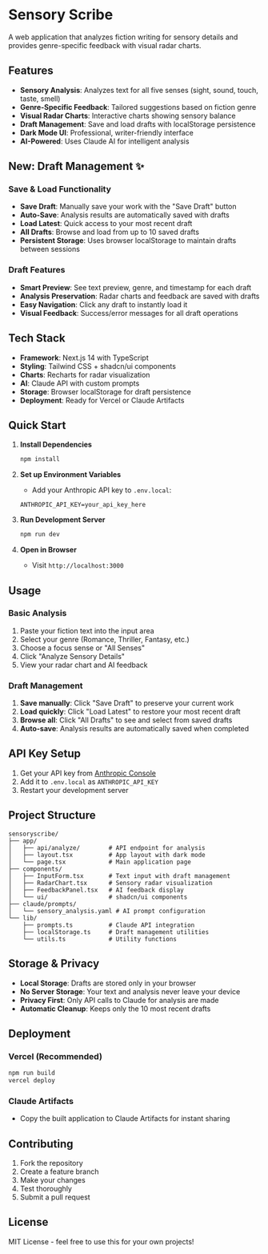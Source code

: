 # Sensory Scribe

A web application that analyzes fiction writing for sensory details and provides genre-specific feedback with visual radar charts.

## Features

- **Sensory Analysis**: Analyzes text for all five senses (sight, sound, touch, taste, smell)
- **Genre-Specific Feedback**: Tailored suggestions based on fiction genre
- **Visual Radar Charts**: Interactive charts showing sensory balance
- **Draft Management**: Save and load drafts with localStorage persistence
- **Dark Mode UI**: Professional, writer-friendly interface
- **AI-Powered**: Uses Claude AI for intelligent analysis

## New: Draft Management ✨

### Save & Load Functionality
- **Save Draft**: Manually save your work with the "Save Draft" button
- **Auto-Save**: Analysis results are automatically saved with drafts
- **Load Latest**: Quick access to your most recent draft
- **All Drafts**: Browse and load from up to 10 saved drafts
- **Persistent Storage**: Uses browser localStorage to maintain drafts between sessions

### Draft Features
- **Smart Preview**: See text preview, genre, and timestamp for each draft
- **Analysis Preservation**: Radar charts and feedback are saved with drafts
- **Easy Navigation**: Click any draft to instantly load it
- **Visual Feedback**: Success/error messages for all draft operations

## Tech Stack

- **Framework**: Next.js 14 with TypeScript
- **Styling**: Tailwind CSS + shadcn/ui components
- **Charts**: Recharts for radar visualization
- **AI**: Claude API with custom prompts
- **Storage**: Browser localStorage for draft persistence
- **Deployment**: Ready for Vercel or Claude Artifacts

## Quick Start

1. **Install Dependencies**
   ```bash
   npm install
   ```

2. **Set up Environment Variables**
   - Add your Anthropic API key to `.env.local`:
   ```
   ANTHROPIC_API_KEY=your_api_key_here
   ```

3. **Run Development Server**
   ```bash
   npm run dev
   ```

4. **Open in Browser**
   - Visit `http://localhost:3000`

## Usage

### Basic Analysis
1. Paste your fiction text into the input area
2. Select your genre (Romance, Thriller, Fantasy, etc.)
3. Choose a focus sense or "All Senses"
4. Click "Analyze Sensory Details"
5. View your radar chart and AI feedback

### Draft Management
1. **Save manually**: Click "Save Draft" to preserve your current work
2. **Load quickly**: Click "Load Latest" to restore your most recent draft
3. **Browse all**: Click "All Drafts" to see and select from saved drafts
4. **Auto-save**: Analysis results are automatically saved when completed

## API Key Setup

1. Get your API key from [Anthropic Console](https://console.anthropic.com/)
2. Add it to `.env.local` as `ANTHROPIC_API_KEY`
3. Restart your development server

## Project Structure

```
sensoryscribe/
├── app/
│   ├── api/analyze/        # API endpoint for analysis
│   ├── layout.tsx          # App layout with dark mode
│   └── page.tsx            # Main application page
├── components/
│   ├── InputForm.tsx       # Text input with draft management
│   ├── RadarChart.tsx      # Sensory radar visualization
│   ├── FeedbackPanel.tsx   # AI feedback display
│   └── ui/                 # shadcn/ui components
├── claude/prompts/
│   └── sensory_analysis.yaml # AI prompt configuration
└── lib/
    ├── prompts.ts          # Claude API integration
    ├── localStorage.ts     # Draft management utilities
    └── utils.ts            # Utility functions
```

## Storage & Privacy

- **Local Storage**: Drafts are stored only in your browser
- **No Server Storage**: Your text and analysis never leave your device
- **Privacy First**: Only API calls to Claude for analysis are made
- **Automatic Cleanup**: Keeps only the 10 most recent drafts

## Deployment

### Vercel (Recommended)
```bash
npm run build
vercel deploy
```

### Claude Artifacts
- Copy the built application to Claude Artifacts for instant sharing

## Contributing

1. Fork the repository
2. Create a feature branch
3. Make your changes
4. Test thoroughly
5. Submit a pull request

## License

MIT License - feel free to use this for your own projects!